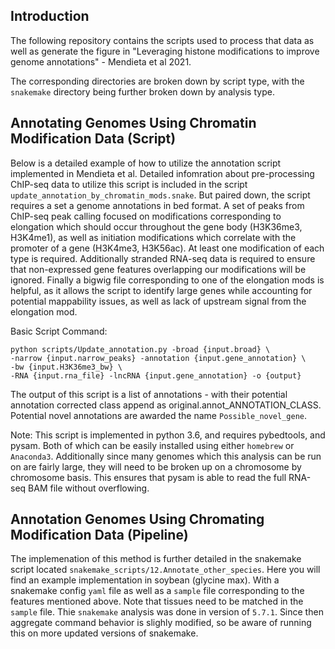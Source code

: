 ## Introduction
The following repository contains the scripts used to process that data as well
as generate the figure in "Leveraging histone modifications to improve genome annotations" - Mendieta et al 2021. 

The corresponding directories are broken down by script type, with the `snakemake` directory being further broken down by analysis type. 

## Annotating Genomes Using Chromatin Modification Data (Script)
Below is a detailed example of how to utilize the annotation script implemented
in Mendieta et al. Detailed infomration about pre-processing ChIP-seq data to
utilize this script is included in the script `update_annotation_by_chromatin_mods.snake`. 
But paired down, the script requires a set a genome annotations in bed format. 
A set of peaks from ChIP-seq peak calling focused on modifications 
corresponding to elongation which should occur throughout the gene body
(H3K36me3, H3K4me1), as well as initiation modifications which correlate with
the promoter of a gene (H3K4me3, H3K56ac). At least one modification of
each type is required. Additionally stranded RNA-seq data is required to ensure
that non-expressed gene features overlapping our modifications will be ignored.
Finally a bigwig file corresponding to one of the elongation mods is helpful,
as it allows the script to identify large genes while accounting for potential
mappability issues, as well as lack of upstream signal from the elongation mod.

Basic Script Command: 
```
python scripts/Update_annotation.py -broad {input.broad} \
-narrow {input.narrow_peaks} -annotation {input.gene_annotation} \
-bw {input.H3K36me3_bw} \
-RNA {input.rna_file} -lncRNA {input.gene_annotation} -o {output}
```

The output of this script is a list of annotations - with their potential
annotation corrected class append as original.annot_ANNOTATION_CLASS. Potential
novel annotations are awarded the name `Possible_novel_gene`. 

Note: This script is implemented in python 3.6, and requires pybedtools, and
pysam. Both of which can be easily installed using either `homebrew` or
`Anaconda3`. Additionally since many genomes which this analysis can be run on
are fairly large, they will need to be broken up on a chromosome by chromosome
basis. This ensures that pysam is able to read the full RNA-seq BAM file
without overflowing. 


## Annotation Genomes Using Chromating Modification Data (Pipeline)

The implemenation of this method is further detailed in the snakemake script
located `snakemake_scripts/12.Annotate_other_species`. Here you will find an
example implementation in soybean (glycine max). With a snakemake config `yaml`
file as well as a `sample` file corresponding to the features mentioned above.
Note that tissues need to be matched in the `sample` file. Thie `snakemake`
analysis was done in version of `5.7.1`. Since then aggregate command behavior
is slighly modified, so be aware of running this on more updated versions of
snakemake.


